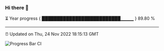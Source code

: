 ### Hi there 👋

⏳ Year progress { ██████████████████████████▁▁▁▁ } 89.80 %

---

⏰ Updated on Thu, 24 Nov 2022 18:15:13 GMT

![Progress Bar CI](https://github.com/liununu/liununu/workflows/Progress%20Bar%20CI/badge.svg)
